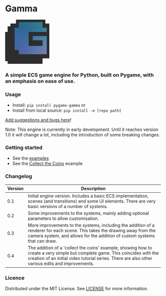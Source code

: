 # Gamma

![Gamma](gamma/images/gamma.png)

### A simple ECS game engine for Python, built on Pygame, with an emphasis on ease of use.

### Usage

- Install: `pip install pygame-gamma` or 
- Install from local source: `pip install -e [repo path]`

[Add suggestions and bugs here](https://github.com/rik-cross/gamma/issues)!

Note: This engine is currently in early development. Until it reaches version 1.0 it will change a lot, including the introduction of some breaking changes.

### Getting started

+ See the [examples](./examples/)
+ See the [Collect the Coins](./examples/collect_the_coins) example

### Changelog

|Version|Description|
|---|---|
|0.1|Initial engine version. Includes a basic ECS implementation, scenes (and transitions) and some UI elements. There are very basic versions of a number of systems.|
|0.2|Some improvements to the systems, mainly adding optional parameters to allow customisation.|
|0.3|More improvements to the systems, including the addition of a renderer for each scene. This takes the drawing away from the camera system, and allows for the addition of custom systems that can draw.|
|0.4|The addition of a 'collect the coins' example, showing how to create a very simple but complete game. This coincides with the creation of an initial video tutorial series. There are also other various edits and improvements.|

### Licence

Distributed under the MIT License. See [LICENSE](LICENSE) for more information.
